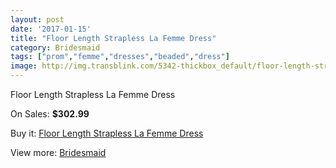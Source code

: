 ```yaml
---
layout: post
date: '2017-01-15'
title: "Floor Length Strapless La Femme Dress"
category: Bridesmaid
tags: ["prom","femme","dresses","beaded","dress"]
image: http://img.transblink.com/5342-thickbox_default/floor-length-strapless-la-femme-dress.jpg
---
```

Floor Length Strapless La Femme Dress

On Sales: **$302.99**
<a href="https://www.transblink.com/en/bridesmaid/1709-floor-length-strapless-la-femme-dress.html"><amp-img layout="responsive" width="600" height="600" src="//img.transblink.com/5342-thickbox_default/floor-length-strapless-la-femme-dress.jpg" alt="Floor Length Strapless La Femme Dress 0" /></a>
<a href="https://www.transblink.com/en/bridesmaid/1709-floor-length-strapless-la-femme-dress.html"><amp-img layout="responsive" width="600" height="600" src="//img.transblink.com/5344-thickbox_default/floor-length-strapless-la-femme-dress.jpg" alt="Floor Length Strapless La Femme Dress 1" /></a>
<a href="https://www.transblink.com/en/bridesmaid/1709-floor-length-strapless-la-femme-dress.html"><amp-img layout="responsive" width="600" height="600" src="//img.transblink.com/5343-thickbox_default/floor-length-strapless-la-femme-dress.jpg" alt="Floor Length Strapless La Femme Dress 2" /></a>

Buy it: [Floor Length Strapless La Femme Dress](https://www.transblink.com/en/bridesmaid/1709-floor-length-strapless-la-femme-dress.html "Floor Length Strapless La Femme Dress")

View more: [Bridesmaid](https://www.transblink.com/en/4-bridesmaid "Bridesmaid")